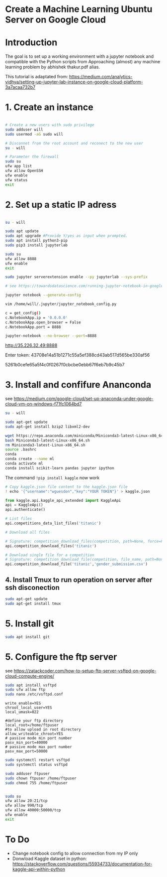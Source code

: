Create a Machine Learning Ubuntu Server on Google Cloud
================

# Introduction

The goal is to set up a working environment with a jupyter notebook and compatible with the Python scripts from Approaching (almost) any machine learning problem by abhishek thakur.pdf alias.

This tutorial is adaptated from: https://medium.com/analytics-vidhya/setting-up-jupyter-lab-instance-on-google-cloud-platform-3a7acaa732b7

# 1. Create an instance

``` bash

# Create a new users with sudo privilege
sudo adduser will
sudo usermod -aG sudo will

# Disconnet from the root account and reconect to the new user
su - will

# Parameter the firewall
sudo su
ufw app list
ufw allow OpenSSH
ufw enable
ufw status
exit
```

# 2. Set up a static IP adress

``` bash

su - will

sudo apt update
sudo apt upgrade #Provide Y/yes as input when prompted.
sudo apt install python3-pip
sudo pip3 install jupyterlab

sudo su
ufw allow 8888
ufw enable
exit

sudo jupyter serverextension enable --py jupyterlab --sys-prefix

# see https://towardsdatascience.com/running-jupyter-notebook-in-google-cloud-platform-in-15-min-61e16da34d52

jupyter notebook --generate-config

vim /home/will/.jupyter/jupyter_notebook_config.py

c = get_config()
c.NotebookApp.ip = '0.0.0.0'
c.NotebookApp.open_browser = False
c.NotebookApp.port = 8888

jupyter-notebook --no-browser --port=8888
```

http://35.226.32.49:8888

Enter token: 43708e14a51b1271c55a5ef388cd43ab517d565be330af56

5261b0cefe65a5f4c0f0267f0cbcbe0ebb67f6eb7b9c45b7

# 3. Install and confifure Ananconda

see https://medium.com/google-cloud/set-up-anaconda-under-google-cloud-vm-on-windows-f71fc1064bd7


``` bash
su - will

sudo apt-get update
sudo apt-get install bzip2 libxml2-dev

wget https://repo.anaconda.com/miniconda/Miniconda3-latest-Linux-x86_64.sh
bash Miniconda3-latest-Linux-x86_64.sh
rm Miniconda3-latest-Linux-x86_64.sh
source .bashrc
conda
conda create --name ml
conda activate ml
conda install scikit-learn pandas jupyter ipython
```

The command `!pip install kaggle` now work

``` python
# Copy kaggle.json file content to the kaggle.json file
! echo '{"username":"wguesdon","key":"YOUR TOKEN"}' > kaggle.json

from kaggle.api.kaggle_api_extended import KaggleApi
api = KaggleApi()
api.authenticate()

# List files
api.competitions_data_list_files('titanic')

# Download all files

# Signature: competition_download_files(competition, path=None, force=False, quiet=True)
api.competition_download_files('titanic')

# Download single file for a competition
# Signature: competition_download_file(competition, file_name, path=None, force=False, quiet=False)
api.competition_download_file('titanic','gender_submission.csv')
```


## 4. Install Tmux to run operation on server after ssh disconection

``` bash
sudo apt-get update
sudo apt-get install tmux
```

# 5. Install git

``` bash
sudo apt install git
```

# 5. Configure the ftp server

see https://zatackcoder.com/how-to-setup-ftp-server-vsftpd-on-google-cloud-compute-engine/

``` bash
sudo apt install vsftpd
sudo ufw allow ftp
sudo nano /etc/vsftpd.conf
```

```
write_enable=YES
chroot_local_user=YES
local_umask=022

#define your ftp directory
local_root=/home/ftpuser
#to allow upload in root directory
allow_writeable_chroot=YES
# passive mode min port number
pasv_min_port=40000
# passive mode max port number
pasv_max_port=50000
```

``` bash
sudo systemctl restart vsftpd
sudo systemctl status vsftpd

sudo adduser ftpuser
sudo chown ftpuser /home/ftpuser
sudo chmod 755 /home/ftpuser


sudo su
ufw allow 20:21/tcp
ufw allow 990/tcp
ufw allow 40000:50000/tcp
ufw enable
exit
```

# To Do 

* Change notebook config to allow connection from my IP only
* Donwload Kaggle dataset in python: https://stackoverflow.com/questions/55934733/documentation-for-kaggle-api-within-python





